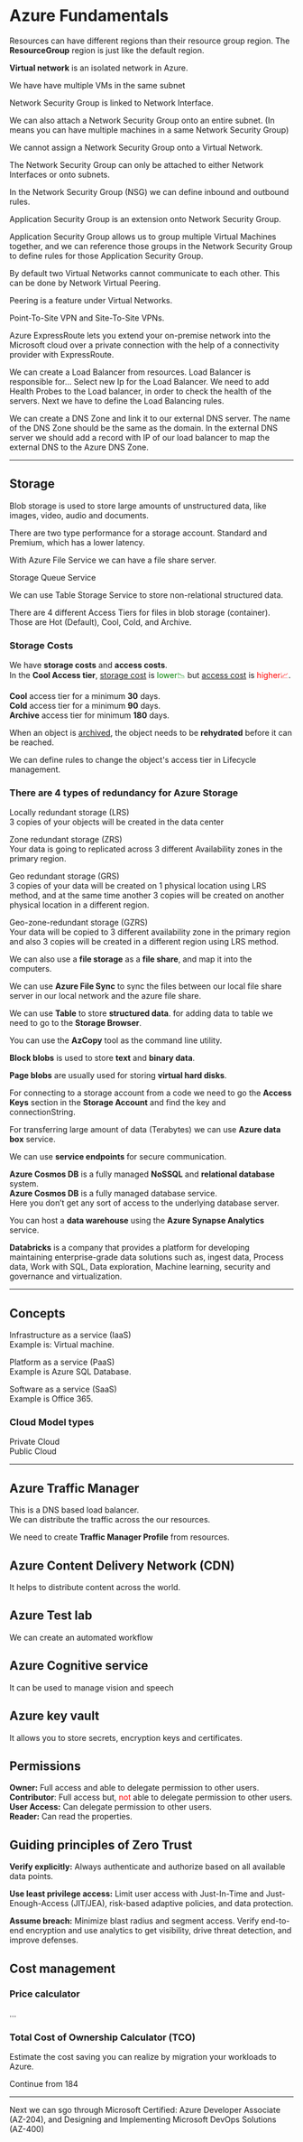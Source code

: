 # Azure Fundamentals  

Resources can have different regions than their resource group region.
The **ResourceGroup** region is just like the default region.

**Virtual network** is an isolated network in Azure.

We have have multiple VMs in the same subnet

Network Security Group is linked to Network Interface.

We can also attach a Network Security Group onto an entire subnet. (In means you can have multiple machines in a same Network Security Group)

We cannot assign a Network Security Group onto a Virtual Network.

The Network Security Group can only be attached to either Network Interfaces or onto  subnets.

In the Network Security Group (NSG) we can define inbound and outbound rules.

Application Security Group is an extension onto Network Security Group.

Application Security Group allows us to group multiple Virtual Machines together, and we can reference those groups in the Network Security Group to define rules for those Application Security Group.

By default two Virtual Networks cannot communicate to each other. This can be done by Network Virtual Peering.

Peering  is a feature under Virtual Networks.

Point-To-Site VPN and Site-To-Site VPNs.

Azure ExpressRoute lets you extend your on-premise network into the Microsoft cloud over a private connection with the help of a connectivity provider with ExpressRoute.

We can create a Load Balancer from resources.
Load Balancer is responsible for...
Select new Ip for the Load Balancer.
We need to add Health Probes to the Load balancer, in order to check the health of the servers.
Next we have to define the Load Balancing rules.

We can create a DNS Zone and link it to our external DNS server.
The name of the DNS Zone should be the same as the domain.
In the external DNS server we should add a record with IP of our load balancer to map the external DNS to the Azure DNS Zone.

---

## Storage

Blob storage is used to store large amounts of unstructured data, like images, video, audio and documents.

There are two type performance for a storage account. Standard and Premium, which has a lower latency.

With Azure File Service we can have a file share server.

Storage Queue Service

We can use Table Storage Service to store non-relational structured data.

There are 4 different Access Tiers for files in blob storage (container).
Those are Hot (Default), Cool, Cold, and Archive.

### Storage Costs
We have **storage costs** and **access costs**.<br> In the **Cool Access tier**, <ins>storage cost</ins> is <span style="color:green;">lower📉</span> but <ins>access cost</ins> is <span style="color:red;">higher📈</span>.

**Cool** access tier for a minimum **30** days.<br>
**Cold** access tier for a minimum **90** days.<br>
**Archive** access tier for minimum **180** days.<br>

When an object is <ins>archived</ins>, the object needs to be **rehydrated** before it can be reached.

We can define rules to change the object's access tier in Lifecycle management.

### There are 4 types of redundancy for Azure Storage
Locally redundant storage (LRS)<br>
3 copies of your objects will be created in the data center

Zone redundant storage (ZRS)<br>
Your data is going to replicated across 3 different Availability zones in the primary region.

Geo redundant storage (GRS)<br>
3 copies of your data will be created on 1 physical location using  LRS method, and at the same time another 3 copies will be created on another physical location in a different region.

Geo-zone-redundant storage (GZRS)<br>
Your data will be copied to 3 different availability zone in the primary region and also 3 copies will be created in a different region using LRS method.

We can also use a **file storage** as a **file share**, and map it into the computers.

We can use **Azure File Sync** to sync the files between our local file share server in our local network and the azure file share.

We can use **Table** to store **structured data**. for adding data to table we need to go to the **Storage Browser**.

You can use the **AzCopy** tool as the command line utility.

**Block blobs** is used to store **text** and **binary data**.

**Page blobs** are usually used for storing **virtual hard disks**.

For connecting to a storage account from a code we need to go the **Access Keys** section in the **Storage Account** and find the key and connectionString.

For transferring large amount of data (Terabytes) we can use **Azure data box** service.

We can use **service endpoints** for secure communication.

**Azure Cosmos DB** is a fully managed **NoSSQL** and **relational database** system.<br>
**Azure Cosmos DB** is a fully managed database service.<br> Here you don’t get any sort of access to the underlying database server.

You can host a **data warehouse** using the **Azure Synapse Analytics** service.


**Databricks** is a company that provides a platform for developing maintaining enterprise-grade data solutions such as, ingest data, Process data, Work with SQL, Data exploration, Machine learning, security and governance and virtualization.

---

## Concepts
Infrastructure as a service (IaaS)<br>
Example is: Virtual machine.

Platform as a service (PaaS)<br>
Example is Azure SQL Database.

Software as a service (SaaS)<br>
Example is Office 365.

### Cloud Model types
Private Cloud<br>
Public Cloud<br>

---
## Azure Traffic Manager
This is a DNS based load balancer.<br>
We can distribute the traffic across the our resources.

We need to create **Traffic Manager Profile** from resources. 

## Azure Content Delivery Network (CDN)
It helps to distribute content across the world.

## Azure Test lab
We can create an automated workflow

## Azure Cognitive service
It can be used to manage vision and speech 

## Azure key vault
It allows you to store secrets, encryption keys and certificates.


## Permissions
**Owner:** Full access and able to delegate permission to other users. <br>
**Contributor**: Full access but, <span style="color: red">not</span> able to delegate permission to other users. <br>
**User Access:** Can delegate permission to other users. <br>
**Reader:** Can read the properties. <br>

## Guiding principles of Zero Trust
**Verify explicitly:**  Always authenticate and authorize based on all available data points.<br>

**Use least privilege access:**  Limit user access with Just-In-Time and Just-Enough-Access (JIT/JEA), risk-based adaptive policies, and data protection.<br>

**Assume breach:** Minimize blast radius and segment access. Verify end-to-end encryption and use analytics to get visibility, drive threat detection, and improve defenses.<br>


## Cost management
### Price calculator
... 
### Total Cost of Ownership Calculator (TCO)
Estimate the cost saving you can realize by migration your workloads to Azure.


Continue from 184


---
Next we can sgo through Microsoft Certified: Azure Developer Associate (AZ-204),  and Designing and Implementing Microsoft DevOps Solutions (AZ-400)